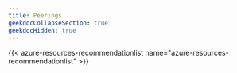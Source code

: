 ```yaml
---
title: Peerings
geekdocCollapseSection: true
geekdocHidden: true
---
```


{{< azure-resources-recommendationlist name="azure-resources-recommendationlist" >}}

